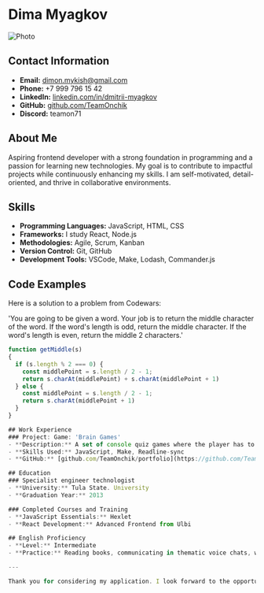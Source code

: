 # Dima Myagkov

![Photo](https://drive.google.com/file/d/1Ww4ziNrEpk5Okv8Muo3PPP3tLKK0e_Dy/view?usp=sharing)

## Contact Information
- **Email:** dimon.mykish@gmail.com
- **Phone:** +7 999 796 15 42
- **LinkedIn:** [linkedin.com/in/dmitrii-myagkov](https://www.linkedin.com/in/dmitrii-myagkov-8883001a0/)
- **GitHub:** [github.com/TeamOnchik](https://github.com/TeamOnchik)
- **Discord:** teamon71

## About Me
Aspiring frontend developer with a strong foundation in programming and a passion for learning new technologies. My goal is to contribute to impactful projects while continuously enhancing my skills. I am self-motivated, detail-oriented, and thrive in collaborative environments.

## Skills
- **Programming Languages:** JavaScript, HTML, CSS
- **Frameworks:** I study React, Node.js
- **Methodologies:** Agile, Scrum, Kanban
- **Version Control:** Git, GitHub
- **Development Tools:** VSCode, Make, Lodash, Commander.js

## Code Examples
Here is a solution to a problem from Codewars:

'You are going to be given a word. Your job is to return the middle character of the word. If the word's length is odd, return the middle character. If the word's length is even, return the middle 2 characters.'

```javascript
function getMiddle(s)
{
  if (s.length % 2 === 0) {
    const middlePoint = s.length / 2 - 1;
    return s.charAt(middlePoint) + s.charAt(middlePoint + 1)
  } else {
    const middlePoint = s.length / 2 - 1;
    return s.charAt(middlePoint + 1)
  }
}

## Work Experience
### Project: Game: 'Brain Games'
- **Description:** A set of console quiz games where the player has to answer three questions. If all answers are correct, the player wins. A mistake in answering any question ends the game.
- **Skills Used:** JavaScript, Make, Readline-sync
- **GitHub:** [github.com/TeamOnchik/portfolio](https://github.com/TeamOnchik/frontend-project-44)

## Education
### Specialist engineer technologist
- **University:** Tula State. University
- **Graduation Year:** 2013

### Completed Courses and Training
- **JavaScript Essentials:** Hexlet
- **React Development:** Advanced Frontend from Ulbi

## English Proficiency
- **Level:** Intermediate
- **Practice:** Reading books, communicating in thematic voice chats, watching specialized videos.

---

Thank you for considering my application. I look forward to the opportunity to discuss how I can contribute to your team.
